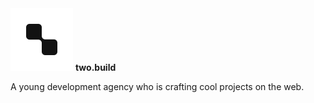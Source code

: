 
<img src="./logo-border-radius.svg" alt="two.build logo" width="100">
<strong>two.build</strong><br>
<p>A young development agency who is crafting cool projects on the web.</p>
